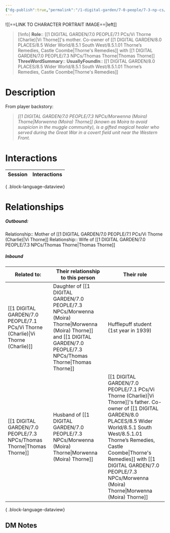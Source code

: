 ```yaml
---
{"dg-publish":true,"permalink":"/1-digital-garden/7-0-people/7-3-np-cs/morwenna-moira-thorne/","tags":["#person","#wider-world","shopkeeper","hufflepuff"]}
---
```


![[==LINK TO CHARACTER PORTRAIT IMAGE==\|left]]
>[!info] 
>**Role**::      [[1 DIGITAL GARDEN/7.0 PEOPLE/7.1 PCs/Vi Thorne (Charlie)\|Vi Thorne]]'s mother. Co-owner of [[1 DIGITAL GARDEN/8.0 PLACES/8.5 Wider World/8.5.1 South West/8.5.1.01 Thorne’s Remedies, Castle Coombe\|Thorne's Remedies]] with [[1 DIGITAL GARDEN/7.0 PEOPLE/7.3 NPCs/Thomas Thorne\|Thomas Thorne]]
>**ThreeWordSummary**:: 
>**UsuallyFoundIn**:: [[1 DIGITAL GARDEN/8.0 PLACES/8.5 Wider World/8.5.1 South West/8.5.1.01 Thorne’s Remedies, Castle Coombe\|Thorne's Remedies]]

# Description

From player backstory:
>*[[1 DIGITAL GARDEN/7.0 PEOPLE/7.3 NPCs/Morwenna (Moira) Thorne\|Morwenna (Moira) Thorne]] (known as Moira to avoid suspicion in the muggle community), is a gifted magical healer who served during the Great War in a covert field unit near the Western Front.*

# Interactions

| Session | Interactions |
| ------- | ------------ |

{ .block-language-dataview}

# Relationships
##### Outbound:
Relationship:: Mother of [[1 DIGITAL GARDEN/7.0 PEOPLE/7.1 PCs/Vi Thorne (Charlie)\|Vi Thorne]]
Relationship:: Wife of [[1 DIGITAL GARDEN/7.0 PEOPLE/7.3 NPCs/Thomas Thorne\|Thomas Thorne]]

##### Inbound
| Related to:                                                                         | Their relationship to this person                             | Their role                                                                                                                                                 |
| ----------------------------------------------------------------------------------- | ------------------------------------------------------------- | ---------------------------------------------------------------------------------------------------------------------------------------------------------- |
| [[1 DIGITAL GARDEN/7.0 PEOPLE/7.1 PCs/Vi Thorne (Charlie)\|Vi Thorne (Charlie)]] | Daughter of [[1 DIGITAL GARDEN/7.0 PEOPLE/7.3 NPCs/Morwenna (Moira) Thorne\|Morwenna (Moira) Thorne]] and [[1 DIGITAL GARDEN/7.0 PEOPLE/7.3 NPCs/Thomas Thorne\|Thomas Thorne]] | Hufflepuff student (1st year in 1939)                                                                                                                      |
| [[1 DIGITAL GARDEN/7.0 PEOPLE/7.3 NPCs/Thomas Thorne\|Thomas Thorne]]            | Husband of [[1 DIGITAL GARDEN/7.0 PEOPLE/7.3 NPCs/Morwenna (Moira) Thorne\|Morwenna (Moira) Thorne]]                        | [[1 DIGITAL GARDEN/7.0 PEOPLE/7.1 PCs/Vi Thorne (Charlie)\|Vi Thorne]]'s father. Co-owner of [[1 DIGITAL GARDEN/8.0 PLACES/8.5 Wider World/8.5.1 South West/8.5.1.01 Thorne’s Remedies, Castle Coombe\|Thorne's Remedies]] with [[1 DIGITAL GARDEN/7.0 PEOPLE/7.3 NPCs/Morwenna (Moira) Thorne\|Morwenna (Moira) Thorne]] |

{ .block-language-dataview}







## DM Notes

